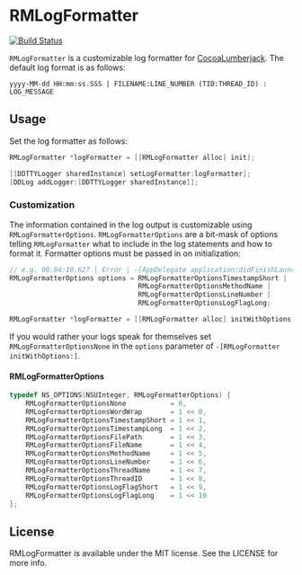 # RMLogFormatter

[![Build Status](https://travis-ci.org/rmaloney3/RMLogFormatter.svg?branch=master)](https://travis-ci.org/rmaloney3/RMLogFormatter)

`RMLogFormatter` is a customizable log formatter for [CocoaLumberjack](https://github.com/CocoaLumberjack/CocoaLumberjack).  The default log format is as follows:

    yyyy-MM-dd HH:mm:ss.SSS | FILENAME:LINE_NUMBER (TID:THREAD_ID) : LOG_MESSAGE

## Usage

Set the log formatter as follows:

```objective-c
RMLogFormatter *logFormatter = [[RMLogFormatter alloc] init];

[[DDTTYLogger sharedInstance] setLogFormatter:logFormatter];
[DDLog addLogger:[DDTTYLogger sharedInstance]];
```

### Customization

The information contained in the log output is customizable using `RMLogFormatterOptions`.  `RMLogFormatterOptions` are a bit-mask of options telling `RMLogFormatter` what to include in the log statements and how to format it.  Formatter options must be passed in on initialization:

```objective-c
// e.g. 00:04:10.627 | Error | -[AppDelegate application:didFinishLaunchingWithOptions:]:46 : Error message
RMLogFormatterOptions options = RMLogFormatterOptionsTimestampShort | 
                                RMLogFormatterOptionsMethodName | 
                                RMLogFormatterOptionsLineNumber | 
                                RMLogFormatterOptionsLogFlagLong;

RMLogFormatter *logFormatter = [[RMLogFormatter alloc] initWithOptions:options];
```

If you would rather your logs speak for themselves set `RMLogFormatterOptionsNone` in the `options` parameter of `-[RMLogFormatter initWithOptions:]`.

#### RMLogFormatterOptions

```objective-c
typedef NS_OPTIONS(NSUInteger, RMLogFormatterOptions) {
    RMLogFormatterOptionsNone           = 0,
    RMLogFormatterOptionsWordWrap       = 1 << 0,
    RMLogFormatterOptionsTimestampShort = 1 << 1,
    RMLogFormatterOptionsTimestampLong  = 1 << 2,
    RMLogFormatterOptionsFilePath       = 1 << 3,
    RMLogFormatterOptionsFileName       = 1 << 4,
    RMLogFormatterOptionsMethodName     = 1 << 5,
    RMLogFormatterOptionsLineNumber     = 1 << 6,
    RMLogFormatterOptionsThreadName     = 1 << 7,
    RMLogFormatterOptionsThreadID       = 1 << 8,
    RMLogFormatterOptionsLogFlagShort   = 1 << 9,
    RMLogFormatterOptionsLogFlagLong    = 1 << 10
};
```

## License

RMLogFormatter is available under the MIT license. See the LICENSE for more info.

